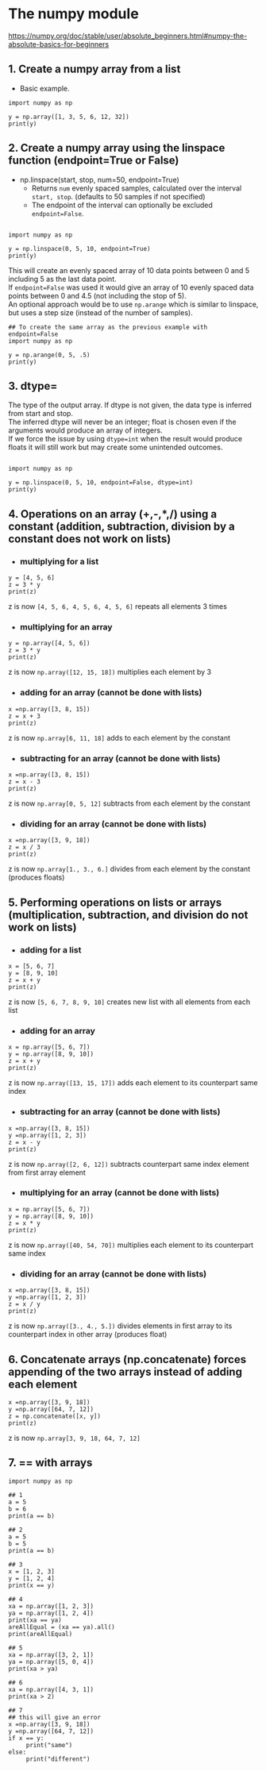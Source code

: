 # The numpy module

https://numpy.org/doc/stable/user/absolute_beginners.html#numpy-the-absolute-basics-for-beginners

## 1. Create a numpy array from a list

- Basic example.

```python3
import numpy as np

y = np.array([1, 3, 5, 6, 12, 32])
print(y)

```

## 2. Create a numpy array using the linspace function (endpoint=True or False)

- np.linspace(start, stop, num=50, endpoint=True)  
    - Returns `num` evenly spaced samples, calculated over the interval `start, stop`. (defaults to 50 samples if not specified)
    - The endpoint of the interval can optionally be excluded `endpoint=False`.
 
```python3

import numpy as np

y = np.linspace(0, 5, 10, endpoint=True)
print(y)

```

This will create an evenly spaced array of 10 data points between 0 and 5 including 5 as the last data point.  
If `endpoint=False` was used it would give an array of 10 evenly spaced data points between 0 and 4.5 (not including the stop of 5).  
An optional approach would be to use `np.arange` which is similar to linspace, but uses a step size (instead of the number of samples).

```python3
## To create the same array as the previous example with endpoint=False
import numpy as np

y = np.arange(0, 5, .5)
print(y)

```

## 3. dtype=

The type of the output array. If dtype is not given, the data type is inferred from start and stop.  
The inferred dtype will never be an integer; float is chosen even if the arguments would produce an array of integers.  
If we force the issue by using `dtype=int` when the result would produce floats it will still work but may create some unintended outcomes.

```python3

import numpy as np

y = np.linspace(0, 5, 10, endpoint=False, dtype=int)
print(y)

```

## 4. Operations on an array (+,-,*,/) using a constant (addition, subtraction, division by a constant does not work on lists)

   - ### multiplying for a list
```python3 
y = [4, 5, 6]  
z = 3 * y
print(z)
```
z is now `[4, 5, 6, 4, 5, 6, 4, 5, 6]` repeats all elements 3 times
   
   - ### multiplying for an array
```python3
y = np.array([4, 5, 6])  
z = 3 * y
print(z)
```
z is now `np.array([12, 15, 18])` multiplies each element by 3
   
   - ### adding for an array (cannot be done with lists)
```python3
x =np.array([3, 8, 15])  
z = x + 3  
print(z)
```
z is now `np.array[6, 11, 18]` adds to each element by the constant
   
   - ### subtracting for an array (cannot be done with lists)
```python3
x =np.array([3, 8, 15])  
z = x - 3
print(z)
```
z is now `np.array[0, 5, 12]` subtracts from each element by the constant
   
   - ### dividing for an array (cannot be done with lists)
```python3 
x =np.array([3, 9, 18])  
z = x / 3
print(z)
```
z is now `np.array[1., 3., 6.]` divides from each element by the constant (produces floats)
   
## 5. Performing operations on lists or arrays (multiplication, subtraction, and division do not work on lists)

   - ### adding for a list
```python3 
x = [5, 6, 7]  
y = [8, 9, 10]  
z = x + y
print(z)
```
z is now `[5, 6, 7, 8, 9, 10]` creates new list with all elements from each list
   
   - ### adding for an array
```python3   
x = np.array([5, 6, 7])  
y = np.array([8, 9, 10])  
z = x + y
print(z)
```
z is now `np.array([13, 15, 17])` adds each element to its counterpart same index
   
   - ### subtracting for an array (cannot be done with lists)
```python3
x =np.array([3, 8, 15])  
y =np.array([1, 2, 3])  
z = x - y
print(z)
```
z is now `np.array([2, 6, 12])` subtracts counterpart same index element from first array element
   
   - ### multiplying for an array (cannot be done with lists)
```python3
x = np.array([5, 6, 7])  
y = np.array([8, 9, 10])  
z = x * y
print(z)
```
z is now `np.array([40, 54, 70])` multiplies each element to its counterpart same index
    
   - ### dividing for an array (cannot be done with lists)
```python3
x =np.array([3, 8, 15])  
y =np.array([1, 2, 3])  
z = x / y
print(z)
```
z is now `np.array([3., 4., 5.])` divides elements in first array to its counterpart index in other array (produces float)
   
## 6. Concatenate arrays (np.concatenate) forces appending of the two arrays instead of adding each element

```python3
x =np.array([3, 9, 18])  
y =np.array([64, 7, 12])  
z = np.concatenate([x, y])
print(z)
``` 
z is now `np.array[3, 9, 18, 64, 7, 12]`
   
## 7. == with arrays

```python3
import numpy as np

## 1
a = 5
b = 6
print(a == b)

## 2
a = 5
b = 5
print(a == b)

## 3
x = [1, 2, 3]
y = [1, 2, 4]
print(x == y)

## 4
xa = np.array([1, 2, 3])
ya = np.array([1, 2, 4])
print(xa == ya)
areAllEqual = (xa == ya).all()
print(areAllEqual)

## 5
xa = np.array([3, 2, 1])
ya = np.array([5, 0, 4])
print(xa > ya)

## 6
xa = np.array([4, 3, 1])
print(xa > 2)

## 7
## this will give an error
x =np.array([3, 9, 18])
y =np.array([64, 7, 12])
if x == y:
     print("same")
else:
     print("different")

```
